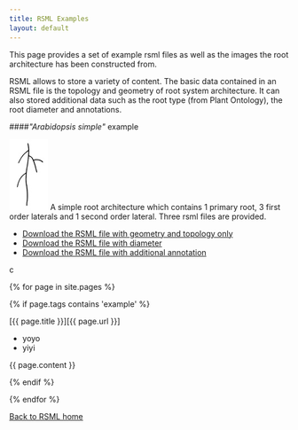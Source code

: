 ```yaml
---
title: RSML Examples
layout: default
---
```


This page provides a set of example rsml files as well as the images the root architecture has been constructed from.

RSML allows to store a variety of content. The basic data contained in an RSML file is the topology and geometry of root system architecture. It can also stored additional data such as the root type (from Plant Ontology), the root diameter and annotations.

####*"Arabidopsis simple"* example

[![arabidopsis-simple](/images/examples/arabidopsis_simple_tb.jpg)](images/examples/arabidopsis_simple.tif)
A simple root architecture which contains 1 primary root, 3 first order laterals and 1 second order lateral. Three rsml files are provided.


  - [Download the RSML file with geometry and topology only](images/examples/arabidopsis_simple.rsml)
  - [Download the RSML file with diameter](images/examples/arabidopsis_simple_with_diameter.rsml)
  - [Download the RSML file with additional annotation](images/examples/arabidopsis_simple_annotation.rsml)

 c
  
  {% for page in site.pages %}
  
  {% if page.tags contains 'example' %}
  
  <p class="example_block" markdown="1">
  
  [{{ page.title }}][{{ page.url }}]
  
  - yoyo
  - yiyi

  {{ page.content }}  
  
  </p>
  
  {% endif %}
  
  {% endfor %}

[Back to RSML home](index)